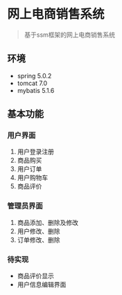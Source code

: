 # 网上电商销售系统
> 基于ssm框架的网上电商销售系统
## 环境
- spring 5.0.2
- tomcat 7.0
- mybatis 5.1.6
## 基本功能
### 用户界面
1. 用户登录注册
2. 商品购买
3. 用户订单
4. 用户购物车
5. 商品评价
### 管理员界面
1. 商品添加、删除及修改
2. 用户修改、删除
3. 订单修改、删除
### 待实现
- 商品评价显示
- 用户信息编辑界面

